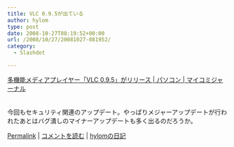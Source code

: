 ```yaml
---
title: VLC 0.9.5が出ている
author: hylom
type: post
date: 2008-10-27T08:19:52+00:00
url: /2008/10/27/20081027-081952/
category:
  - Slashdot

---
```

 [多機能メディアプレイヤー「VLC 0.9.5」がリリース | パソコン | マイコミジャーナル][1]  
</br>   
今回もセキュリティ関連のアップデート。やっぱりメジャーアップデートが行われたあとはバグ潰しのマイナーアップデートも多く出るのだろうか。</br> 

   [Permalink][2] |    [コメントを読む][3] |    [hylomの日記][4] 

</br>

 [1]: http://journal.mycom.co.jp/news/2008/10/25/014/index.html
 [2]: http://slashdot.jp/~hylom/journal/456541
 [3]: http://slashdot.jp/~hylom/journal/456541#acomments
 [4]: http://slashdot.jp/~hylom/journal/
